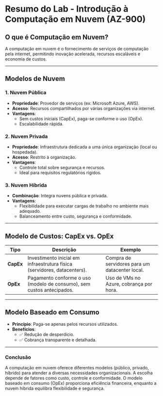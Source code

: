 # Resumo do Lab - Introdução à Computação em Nuvem (AZ-900)

## **O que é Computação em Nuvem?**  
A computação em nuvem é o fornecimento de serviços de computação pela internet, permitindo inovação acelerada, recursos escaláveis e economia de custos.  

---

## **Modelos de Nuvem**  

### **1. Nuvem Pública**  
- **Propriedade**: Provedor de serviços (ex: Microsoft Azure, AWS).  
- **Acesso**: Recursos compartilhados por várias organizações via internet.  
- **Vantagens**:  
  - Sem custos iniciais (CapEx), paga-se conforme o uso (OpEx).  
  - Escalabilidade rápida.  

### **2. Nuvem Privada**  
- **Propriedade**: Infraestrutura dedicada a uma única organização (local ou hospedada).  
- **Acesso**: Restrito à organização.  
- **Vantagens**:  
  - Controle total sobre segurança e recursos.  
  - Ideal para requisitos regulatórios rígidos.  

### **3. Nuvem Híbrida**  
- **Combinação**: Integra nuvens pública e privada.  
- **Vantagens**:  
  - Flexibilidade para executar cargas de trabalho no ambiente mais adequado.  
  - Balanceamento entre custo, segurança e conformidade.  

---

## **Modelo de Custos: CapEx vs. OpEx**  

| **Tipo**       | **Descrição**                                                                 | **Exemplo**                          |  
|----------------|------------------------------------------------------------------------------|--------------------------------------|  
| **CapEx**      | Investimento inicial em infraestrutura física (servidores, datacenters).     | Compra de servidores para um datacenter local. |  
| **OpEx**       | Pagamento conforme o uso (modelo de consumo), sem custos antecipados.        | Uso de VMs no Azure, cobrança por hora.       |  

---

## **Modelo Baseado em Consumo**  
- **Princípio**: Paga-se apenas pelos recursos utilizados.  
- **Benefícios**:  
  - ✅ Redução de desperdício.  
  - ✅ Cobrança transparente e detalhada.  

---

### **Conclusão**  
A computação em nuvem oferece diferentes modelos (público, privado, híbrido) para atender a diversas necessidades organizacionais. A escolha depende de fatores como custo, controle e conformidade. O modelo baseado em consumo (OpEx) proporciona eficiência financeira, enquanto a nuvem híbrida equilibra flexibilidade e segurança.  
